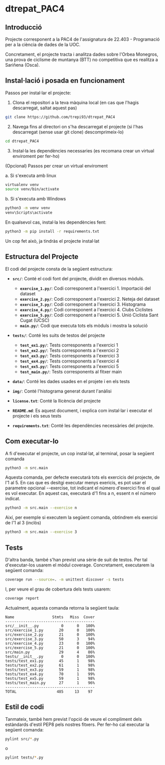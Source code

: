 # dtrepat_PAC4

## Introducció
Projecte corresponent a la PAC4 de l'assignatura de 22.403 - Programació per a la ciència de dades de la UOC.

Concretament, el projecte tracta i analitza dades sobre l'Orbea Monegros, una prova de ciclisme de muntanya (BTT) no competitiva que es realitza a Sariñena (Osca).


## Instal·lació i posada en funcionament
Passos per instal·lar el projecte:

1. Clona el repositori a la teva màquina local (en cas que l'hagis descarregat, saltat aquest pas)

```bash
git clone https://github.com/trepi93/dtrepat_PAC4
```


2. Navega fins al directori on s'ha descarregat el projecte (si l'has descarregat (sense usar git clone) descomprimeix-lo)
```bash
cd dtrepat_PAC4
```


3. Instal·la les dependències necessaries (es recomana crear un virtual enviroment per fer-ho)

(Opcional) Passos per crear un virtual enviroment 

a. Si s'executa amb linux
```bash
virtualenv venv
source venv/bin/activate
```

b. Si s'executa amb Windows
```bash
python3 -m venv venv
venv\Scripts\activate
```
En qualsevol cas, instal·la les dependències fent:
```bash
python3 -m pip install -r requirements.txt
```

Un cop fet això, ja tindràs el projecte instal·lat


## Estructura del Projecte

El codi del projecte consta de la següent estructura:


- **`src/`**: Conté el codi font del projecte, dividit en diversos mòduls.
  - **`exercise_1.py/`**: Codi corresponent a l'exercici 1. Importació del dataset
  - **`exercise_2.py/`**: Codi corresponent a l'exercici 2. Neteja del dataset
  - **`exercise_3.py/`**: Codi corresponent a l'exercici 3. Histograma
  - **`exercise_4.py/`**: Codi corresponent a l'exercici 4. Clubs Ciclistes
  - **`exercise_5.py/`**: Codi corresponent a l'exercici 5. Unió Ciclista Sant Cugat (UCSC)
  - **`main.py/`**: Codi que executa tots els mòduls i mostra la solució

- **`tests/`**: Conté les suits de testos del projecte
  - **`test_ex1.py/`**: Tests corresponents a l'exercici 1
  - **`test_ex2.py/`**: Tests corresponents a l'exercici 2
  - **`test_ex3.py/`**: Tests corresponents a l'exercici 3
  - **`test_ex4.py/`**: Tests corresponents a l'exercici 4
  - **`test_ex5.py/`**: Tests corresponents a l'exercici 5
  - **`test_main.py/`**: Tests corresponents al fitxer main

- **`data/`**: Conté les dades usades en el projete i en els tests
- **`img/`**: Conté l'histograma generat durant l'anàlisi
- **`license.txt`**: Conté la llicència del projecte
- **`README.md`**: Es aquest document, i explica com instal·lar i executar el projecte i els seus tests
- **`requirements.txt`**: Conté les dependències necessàries del projecte.


## Com executar-lo
A fi d'executar el projecte, un cop instal·lat, al terminal, posar la següent comanda

```bash
python3 -m src.main
```

Aquesta comanda, per defecte executarà tots els exercicis del projecte, de l'1 al 5. En cas que es desitgi executar menys exericis, es pot usar el parametre opcional --exercise, tot indicant el número d'exercici fins el qual es vol executar. En aquest cas, executarà d'1 fins a n, essent n el número indicat.

```bash
python3 -m src.main --exercise n
```

Així, per exemple si executem la següent comanda, obtindrem els exercisi de l'1 al 3 (inclòs)

```bash
python3 -m src.main --exercise 3
```

## Tests
D'altra banda, també s'han previst una sèrie de suit de testos. Per tal d'executar-los usarem el mòdul coverage. Concretament, executarem la següent comanda:

```bash
coverage run --source=. -m unittest discover -s tests
```

I, per veure el grau de cobertura dels tests usarem:

```bash
coverage report
```

Actualment, aquesta comanda retorna la següent taula:

```
Name                 Stmts   Miss  Cover
----------------------------------------
src/__init__.py          0      0   100%
src/exercise_1.py       20      0   100%
src/exercise_2.py       21      0   100%
src/exercise_3.py       50      3    94%
src/exercise_4.py       23      0   100%
src/exercise_5.py       21      0   100%
src/main.py             29      4    86%
tests/__init__.py        0      0   100%
tests/test_ex1.py       45      1    98%
tests/test_ex2.py       61      1    98%
tests/test_ex3.py       59      1    98%
tests/test_ex4.py       70      1    99%
tests/test_ex5.py       59      1    98%
tests/test_main.py      27      1    96%
----------------------------------------
TOTAL                  485     13    97
```

## Estil de codi
Tanmateix, també hem previst l'opció de veure el compliment dels estàndards d'estil PEP8 pels nostres fitxers. Per fer-ho cal executar la següent comanda:

```bash
pylint src/*.py
```
o 

```bash
pylint tests/*.py
```
